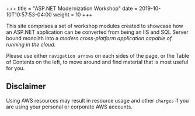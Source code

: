 +++
title = "ASP.NET Modernization Workshop"
date = 2019-10-10T10:57:53-04:00
weight = 10
+++

This site comprises a set of workshop modules created to showcase how an ASP.NET application can be converted from being an IIS and SQL Server bound monolith into a *modern cross-platform application capable of running in the cloud*.

Please use either `navigation arrows` on each sides of the page, or the Table of Contents on the left, to move around and find material that is most useful for you.

## Disclaimer
Using AWS resources may result in resource usage and other `charges` if you are using your personal or corporate AWS accounts.